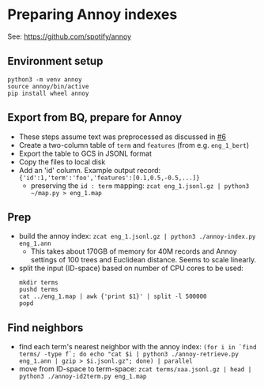 # Preparing Annoy indexes

See: https://github.com/spotify/annoy

## Environment setup
```
python3 -m venv annoy
source annoy/bin/active
pip install wheel annoy
```

## Export from BQ, prepare for Annoy

- These steps assume text was preprocessed as discussed in [#6](https://github.com/gcp-pdp/google-books-ngrams/issues/6)
- Create a two-column table of `term` and `features` (from e.g. `eng_1_bert`)
- Export the table to GCS in JSONL format
- Copy the files to local disk
- Add an 'id' column. Example output record: `{'id':1,'term':'foo','features':[0.1,0.5,-0.5,...]}`
  - preserving the `id : term` mapping: `zcat eng_1.jsonl.gz | python3 ~/map.py > eng_1.map`

## Prep
- build the annoy index: `zcat eng_1.jsonl.gz | python3 ./annoy-index.py eng_1.ann`
  - This takes about 170GB of memory for 40M records and Annoy settings of 100 trees and Euclidean distance. Seems to scale linearly.
- split the input (ID-space) based on number of CPU cores to be used:
  ```
  mkdir terms
  pushd terms
  cat ../eng_1.map | awk {'print $1}' | split -l 500000
  popd
  ```

## Find neighbors
- find each term's nearest neighbor with the annoy index:
  ```(for i in `find terms/ -type f`; do echo "cat $i | python3 ./annoy-retrieve.py eng_1.ann | gzip > $i.jsonl.gz"; done) | parallel```
- move from ID-space to term-space:
  `zcat terms/xaa.jsonl.gz | head | python3 ./annoy-id2term.py eng_1.map`
